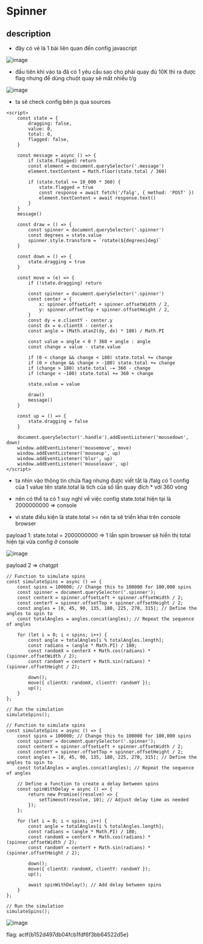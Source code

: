 # Spinner

## description 

- đây có vẻ là 1 bài liên quan đến config javascript 

![image](https://github.com/j10nelop/m3d1r/assets/152776722/97347d0d-8125-40e8-8bd4-6beb713b3a8b)

+ đầu tiên khi vào ta đã có 1 yêu cầu sao cho phải quay đủ 10K thì ra được flag nhưng để dùng chuột quay sẽ mất nhiều t/g

![image](https://github.com/j10nelop/m3d1r/assets/152776722/90603292-7d09-410e-99be-a9e7d1da77b2)

+ ta sẽ check config bên js qua sources  


```
<script>
    const state = {
        dragging: false,
        value: 0,
        total: 0,
        flagged: false,
    }

    const message = async () => {
        if (state.flagged) return
        const element = document.querySelector('.message')
        element.textContent = Math.floor(state.total / 360)

        if (state.total >= 10_000 * 360) {
            state.flagged = true
            const response = await fetch('/falg', { method: 'POST' })
            element.textContent = await response.text()
        }
    }
    message()

    const draw = () => {
        const spinner = document.querySelector('.spinner')
        const degrees = state.value
        spinner.style.transform = `rotate(${degrees}deg)`
    }

    const down = () => {
        state.dragging = true
    }

    const move = (e) => {
        if (!state.dragging) return

        const spinner = document.querySelector('.spinner')
        const center = {
            x: spinner.offsetLeft + spinner.offsetWidth / 2,
            y: spinner.offsetTop + spinner.offsetHeight / 2,
        }
        const dy = e.clientY - center.y
        const dx = e.clientX - center.x
        const angle = (Math.atan2(dy, dx) * 180) / Math.PI

        const value = angle < 0 ? 360 + angle : angle
        const change = value - state.value

        if (0 < change && change < 180) state.total += change
        if (0 > change && change > -180) state.total += change
        if (change > 180) state.total -= 360 - change
        if (change < -180) state.total += 360 + change

        state.value = value

        draw()
        message()
    }

    const up = () => {
        state.dragging = false
    }

    document.querySelector('.handle').addEventListener('mousedown', down)
    window.addEventListener('mousemove', move)
    window.addEventListener('mouseup', up)
    window.addEventListener('blur', up)
    window.addEventListener('mouseleave', up)
</script>
```

+ ta nhìn vào thông tin chứa flag nhưng được viết tắt là /falg có 1 config của 1 value tên state.total là tích của số lần quay đích * với 360 vòng

+ nên có thể ta có 1 suy nghĩ về việc config state.total hiện tại là 2000000000 => console

+ vì state điều kiện là state.total >= nên ta sẽ triển khai trên console browser


payload 1: state.total = 2000000000 => 1 lần spin browser sẽ hiển thị total hiện tại vừa config ở console


![image](https://github.com/j10nelop/m3d1r/assets/152776722/5a8331e6-769b-413b-bd5c-63d0954a7601)




payload 2 => chatgpt

```
// Function to simulate spins
const simulateSpins = async () => {
    const spins = 100000; // Change this to 100000 for 100,000 spins
    const spinner = document.querySelector('.spinner');
    const centerX = spinner.offsetLeft + spinner.offsetWidth / 2;
    const centerY = spinner.offsetTop + spinner.offsetHeight / 2;
    const angles = [0, 45, 90, 135, 180, 225, 270, 315]; // Define the angles to spin to
    const totalAngles = angles.concat(angles); // Repeat the sequence of angles

    for (let i = 0; i < spins; i++) {
        const angle = totalAngles[i % totalAngles.length];
        const radians = (angle * Math.PI) / 180;
        const randomX = centerX + Math.cos(radians) * (spinner.offsetWidth / 2);
        const randomY = centerY + Math.sin(radians) * (spinner.offsetHeight / 2);

        down();
        move({ clientX: randomX, clientY: randomY });
        up();
    }
};

// Run the simulation
simulateSpins();
```

```
// Function to simulate spins
const simulateSpins = async () => {
    const spins = 100000; // Change this to 100000 for 100,000 spins
    const spinner = document.querySelector('.spinner');
    const centerX = spinner.offsetLeft + spinner.offsetWidth / 2;
    const centerY = spinner.offsetTop + spinner.offsetHeight / 2;
    const angles = [0, 45, 90, 135, 180, 225, 270, 315]; // Define the angles to spin to
    const totalAngles = angles.concat(angles); // Repeat the sequence of angles

    // Define a function to create a delay between spins
    const spinWithDelay = async () => {
        return new Promise((resolve) => {
            setTimeout(resolve, 10); // Adjust delay time as needed
        });
    };

    for (let i = 0; i < spins; i++) {
        const angle = totalAngles[i % totalAngles.length];
        const radians = (angle * Math.PI) / 180;
        const randomX = centerX + Math.cos(radians) * (spinner.offsetWidth / 2);
        const randomY = centerY + Math.sin(radians) * (spinner.offsetHeight / 2);

        down();
        move({ clientX: randomX, clientY: randomY });
        up();

        await spinWithDelay(); // Add delay between spins
    }
};

// Run the simulation
simulateSpins();

```

![image](https://github.com/j10nelop/m3d1r/assets/152776722/f678a7e4-4827-4955-ae63-5c1206be2467)

flag: actf{b152d497db04fcb1fdf6f3bb64522d5e}
